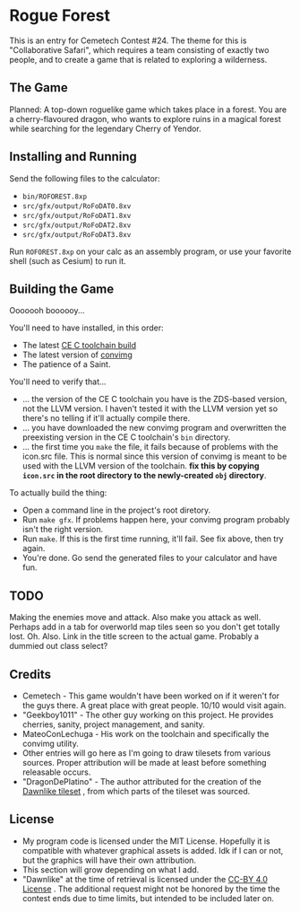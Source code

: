 Rogue Forest
============

This is an entry for Cemetech Contest #24. The theme for this is
"Collaborative Safari", which requires a team consisting of exactly
two people, and to create a game that is related to exploring a wilderness.

The Game
--------
Planned: A top-down roguelike game which takes place in a forest. You are a
cherry-flavoured dragon, who wants to explore ruins in a magical forest while
searching for the legendary Cherry of Yendor.

Installing and Running
----------------------
Send the following files to the calculator:
* `bin/ROFOREST.8xp`
* `src/gfx/output/RoFoDAT0.8xv`
* `src/gfx/output/RoFoDAT1.8xv`
* `src/gfx/output/RoFoDAT2.8xv`
* `src/gfx/output/RoFoDAT3.8xv`

Run `ROFOREST.8xp` on your calc as an assembly program, or use your favorite
shell (such as Cesium) to run it.

Building the Game
-----------------
Ooooooh boooooy...

You'll need to have installed, in this order:
* The latest [CE C toolchain build](https://github.com/CE-Programming/toolchain)
* The latest version of [convimg](https://github.com/mateoconlechuga/convimg)
* The patience of a Saint.

You'll need to verify that...
* ... the version of the CE C toolchain you have is the ZDS-based version,
  not the LLVM version. I haven't tested it with the LLVM version yet so there's
  no telling if it'll actually compile there.
* ... you have downloaded the new convimg program and overwritten the preexisting
  version in the CE C toolchain's `bin` directory.
* ... the first time you `make` the file, it fails because of problems with
  the icon.src file. This is normal since this version of convimg is meant to be
  used with the LLVM version of the toolchain. **fix this by copying `icon.src` in the root directory to the
  newly-created `obj` directory**.

To actually build the thing:
* Open a command line in the project's root diretory.
* Run `make gfx`. If problems happen here, your convimg program probably isn't the right version.
* Run `make`. If this is the first time running, it'll fail. See fix above, then try again.
* You're done. Go send the generated files to your calculator and have fun.

TODO
----
Making the enemies move and attack. Also make you attack as well.
Perhaps add in a tab for overworld map tiles seen so you don't get totally lost.
Oh. Also. Link in the title screen to the actual game. Probably a dummied out
class select?

Credits
-------
* Cemetech - This game wouldn't have been worked on if it weren't for the guys there.
  A great place with great people. 10/10 would visit again.
* "Geekboy1011" - The other guy working on this project. He provides cherries, sanity,
  project management, and sanity.
* MateoConLechuga - His work on the toolchain and specifically the convimg utility.
* Other entries will go here as I'm going to draw tilesets from various sources.
  Proper attribution will be made at least before something releasable occurs.
* "DragonDePlatino" - The author attributed for the creation of the
  [Dawnlike tileset](https://opengameart.org/content/dawnlike-16x16-universal-rogue-like-tileset-v181) ,
  from which parts of the tileset was sourced.
  
License
-------
* My program code is licensed under the MIT License. Hopefully it is compatible
  with whatever graphical assets is added. Idk if I can or not, but the graphics
  will have their own attribution.
* This section will grow depending on what I add.
* "Dawnlike" at the time of retrieval is licensed under the
  [CC-BY 4.0 License](https://creativecommons.org/licenses/by/4.0/) .
  The additional request might not be honored by the time the contest ends due to
  time limits, but intended to be included later on.




